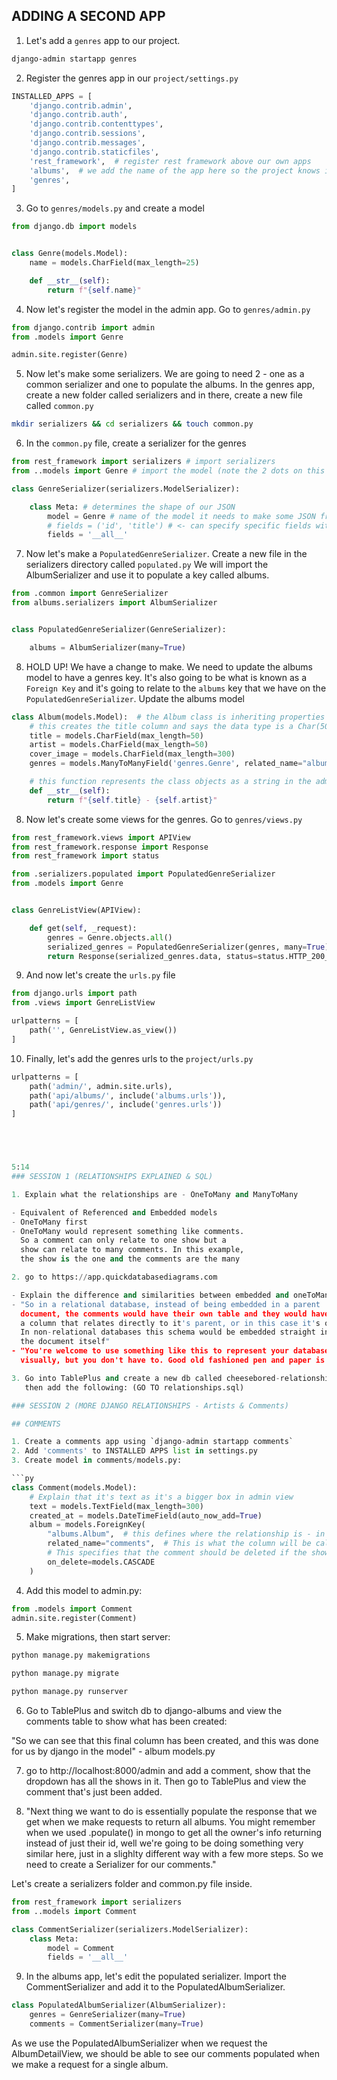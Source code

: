 ## ADDING A SECOND APP

1. Let's add a `genres` app to our project.

```bash
django-admin startapp genres
```

2. Register the genres app in our `project/settings.py`

```py
INSTALLED_APPS = [
    'django.contrib.admin',
    'django.contrib.auth',
    'django.contrib.contenttypes',
    'django.contrib.sessions',
    'django.contrib.messages',
    'django.contrib.staticfiles',
    'rest_framework',  # register rest framework above our own apps
    'albums',  # we add the name of the app here so the project knows it exists
    'genres',
]
```

3. Go to `genres/models.py` and create a model

```py
from django.db import models


class Genre(models.Model):
    name = models.CharField(max_length=25)

    def __str__(self):
        return f"{self.name}"
```

4. Now let's register the model in the admin app. Go to `genres/admin.py`

```py
from django.contrib import admin
from .models import Genre

admin.site.register(Genre)
```

5. Now let's make some serializers. We are going to need 2 - one as a common serializer and one to populate the albums. In the genres app, create a new folder called serializers and in there, create a new file called `common.py`

```bash
mkdir serializers && cd serializers && touch common.py
```

6. In the `common.py` file, create a serializer for the genres

```py
from rest_framework import serializers # import serializers
from ..models import Genre # import the model (note the 2 dots on this to go up a level in the tree)

class GenreSerializer(serializers.ModelSerializer):

    class Meta: # determines the shape of our JSON
        model = Genre # name of the model it needs to make some JSON from
        # fields = ('id', 'title') # <- can specify specific fields with a tuple
        fields = '__all__'
```

7. Now let's make a `PopulatedGenreSerializer`. Create a new file in the serializers directory called `populated.py` We will import the AlbumSerializer and use it to populate a key called albums.

```py
from .common import GenreSerializer
from albums.serializers import AlbumSerializer


class PopulatedGenreSerializer(GenreSerializer):

    albums = AlbumSerializer(many=True)
```

8. HOLD UP! We have a change to make. We need to update the albums model to have a genres key. It's also going to be what is known as a `Foreign Key` and it's going to relate to the `albums` key that we have on the `PopulatedGenreSerializer`. Update the albums model

```py
class Album(models.Model):  # the Album class is inheriting properties from models.Model
    # this creates the title column and says the data type is a Char(50)
    title = models.CharField(max_length=50)
    artist = models.CharField(max_length=50)
    cover_image = models.CharField(max_length=300)
    genres = models.ManyToManyField('genres.Genre', related_name="albums") # <- THIS RELATED NAME IS THE KEY

    # this function represents the class objects as a string in the admin app
    def __str__(self):
        return f"{self.title} - {self.artist}"
```

8. Now let's create some views for the genres. Go to `genres/views.py`

```py
from rest_framework.views import APIView
from rest_framework.response import Response
from rest_framework import status

from .serializers.populated import PopulatedGenreSerializer
from .models import Genre


class GenreListView(APIView):

    def get(self, _request):
        genres = Genre.objects.all()
        serialized_genres = PopulatedGenreSerializer(genres, many=True)
        return Response(serialized_genres.data, status=status.HTTP_200_OK)
```

9. And now let's create the `urls.py` file

```py
from django.urls import path
from .views import GenreListView

urlpatterns = [
    path('', GenreListView.as_view())
]
```

10. Finally, let's add the genres urls to the `project/urls.py`

````py
urlpatterns = [
    path('admin/', admin.site.urls),
    path('api/albums/', include('albums.urls')),
    path('api/genres/', include('genres.urls'))
]





5:14
### SESSION 1 (RELATIONSHIPS EXPLAINED & SQL)

1. Explain what the relationships are - OneToMany and ManyToMany

- Equivalent of Referenced and Embedded models
- OneToMany first
- OneToMany would represent something like comments.
  So a comment can only relate to one show but a
  show can relate to many comments. In this example,
  the show is the one and the comments are the many

2. go to https://app.quickdatabasediagrams.com

- Explain the difference and similarities between embedded and oneToMany
- "So in a relational database, instead of being embedded in a parent
  document, the comments would have their own table and they would have
  a column that relates directly to it's parent, or in this case it's one.
  In non-relational databases this schema would be embedded straight into
  the document itself"
- "You're welcome to use something like this to represent your database
  visually, but you don't have to. Good old fashioned pen and paper is okay"

3. Go into TablePlus and create a new db called cheesebored-relationships,
   then add the following: (GO TO relationships.sql)

### SESSION 2 (MORE DJANGO RELATIONSHIPS - Artists & Comments)

## COMMENTS

1. Create a comments app using `django-admin startapp comments`
2. Add 'comments' to INSTALLED APPS list in settings.py
3. Create model in comments/models.py:

```py
class Comment(models.Model):
    # Explain that it's text as it's a bigger box in admin view
    text = models.TextField(max_length=300)
    created_at = models.DateTimeField(auto_now_add=True)
    album = models.ForeignKey(
        "albums.Album",  # this defines where the relationship is - in the shows app on the Show model
        related_name="comments",  # This is what the column will be called on the show lookup
        # This specifies that the comment should be deleted if the show is deleted
        on_delete=models.CASCADE
    )
````

4. Add this model to admin.py:

```py
from .models import Comment
admin.site.register(Comment)
```

5. Make migrations, then start server:

```bash
python manage.py makemigrations
```

```bash
python manage.py migrate
```

```bash
python manage.py runserver
```

6. Go to TablePlus and switch db to django-albums and view the comments table to show what has been created:

"So we can see that this final column has been created, and this was done for us by django in the model" - album models.py

7. go to http://localhost:8000/admin and add a comment, show that the dropdown has all the shows in it. Then go to TablePlus and view the comment that's just been added.

8. "Next thing we want to do is essentially populate the response that we get when we make requests to return all albums. You might remember when we used .populate() in mongo to get all the owner's info returning instead of just their id, well we're going to be doing something very similar here, just in a slighlty different way with a few more steps. So we need to create a Serializer for our comments."

Let's create a serializers folder and common.py file inside.

```py
from rest_framework import serializers
from ..models import Comment

class CommentSerializer(serializers.ModelSerializer):
    class Meta:
        model = Comment
        fields = '__all__'
```

9. In the albums app, let's edit the populated serializer. Import the CommentSerializer and add it to the PopulatedAlbumSerializer.

```py
class PopulatedAlbumSerializer(AlbumSerializer):
    genres = GenreSerializer(many=True)
    comments = CommentSerializer(many=True)
```

As we use the PopulatedAlbumSerializer when we request the AlbumDetailView, we should be able to see our comments populated when we make a request for a single album.
